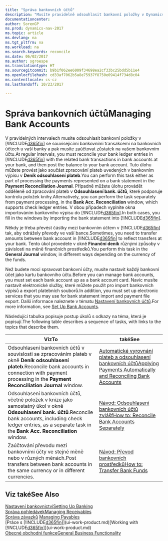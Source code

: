 ```yaml
---
title: "Správa bankovních účtů"
description: "Musíte pravidelně odsouhlasit bankovní položky v Dynamics NAV se souvisejícími bankovními transakcemi na bankovních účtech."
documentationcenter: 
author: SorenGP
ms.prod: dynamics-nav-2017
ms.topic: article
ms.devlang: na
ms.tgt_pltfrm: na
ms.workload: na
ms.search.keywords: reconcile
ms.date: 06/02/2017
ms.author: sgroespe
ms.translationtype: HT
ms.sourcegitcommit: b9b1f062ee6009f34698ea2cf33bc25bdd5b11e4
ms.openlocfilehash: cd33af7062b5a8e75937f8750e09414f734d8c04
ms.contentlocale: cs-cz
ms.lasthandoff: 10/23/2017

---
```

# <a name="managing-bank-accounts"></a><span data-ttu-id="7f8a1-103">Správa bankovních účtů</span><span class="sxs-lookup"><span data-stu-id="7f8a1-103">Managing Bank Accounts</span></span>
<span data-ttu-id="7f8a1-104">V pravidelných intervalech musíte odsouhlasit bankovní položky v [!INCLUDE[d365fin](includes/d365fin_md.md)] se souvisejícími bankovními transakcemi na bankovních účtech u vaší banky a pak musíte zaúčtovat zůstatek na vašem bankovním účtu.</span><span class="sxs-lookup"><span data-stu-id="7f8a1-104">At regular intervals, you must reconcile your bank ledger entries in [!INCLUDE[d365fin](includes/d365fin_md.md)] with the related bank transactions in bank accounts at your bank, and then post the balance to your bank account.</span></span> <span data-ttu-id="7f8a1-105">Tuto úlohu můžete provést jako součást zpracování plateb uvedených v bankovním výpisu v **Deník odsouhlasení plateb**.</span><span class="sxs-lookup"><span data-stu-id="7f8a1-105">You can perform this task either as part of processing the payments represented on a bank statement in the **Payment Reconciliation Journal**.</span></span> <span data-ttu-id="7f8a1-106">Případně můžete úlohu provádět odděleně od zpracování plateb v **Odsouhlasení bank. účtů**, které podporuje kontrolu položek knihy.</span><span class="sxs-lookup"><span data-stu-id="7f8a1-106">Alternatively, you can perform the task separately from payment processing, in the **Bank Acc. Reconciliation** window, which supports check ledger entries.</span></span> <span data-ttu-id="7f8a1-107">V obou případech vyplníte okna importováním bankovního výpisu do [!INCLUDE[d365fin](includes/d365fin_md.md)].</span><span class="sxs-lookup"><span data-stu-id="7f8a1-107">In both cases, you fill in the windows by importing the bank statement into [!INCLUDE[d365fin](includes/d365fin_md.md)].</span></span>

<span data-ttu-id="7f8a1-108">Někdy je třeba převést částky mezi bankovním účtem v [!INCLUDE[d365fin](includes/d365fin_md.md)] tak, aby odrážely převody ve vaší bance.</span><span class="sxs-lookup"><span data-stu-id="7f8a1-108">Sometimes, you need to transfer amounts between bank account in [!INCLUDE[d365fin](includes/d365fin_md.md)] to reflect transfers at your bank.</span></span> <span data-ttu-id="7f8a1-109">Tento úkol provedete v okně **Finanční deník** různými způsoby v závislosti na měně finančních prostředků.</span><span class="sxs-lookup"><span data-stu-id="7f8a1-109">You perform this task in the **General Journal** window, in different ways depending on the currency of the funds.</span></span>

<span data-ttu-id="7f8a1-110">Než budete moci spravovat bankovní účty, musíte nastavit každý bankovní účet jako kartu bankovního účtu.</span><span class="sxs-lookup"><span data-stu-id="7f8a1-110">Before you can manage bank accounts, you must set each bank account up as a bank account card.</span></span> <span data-ttu-id="7f8a1-111">Navíc musíte nastavit elektronické služby, které můžete použít pro import bankovních výpisů a export platebních souborů.</span><span class="sxs-lookup"><span data-stu-id="7f8a1-111">In addition, you must set up electronic services that you may use for bank statement import and payment file export.</span></span> <span data-ttu-id="7f8a1-112">Další informace naleznete v tématu [Nastavení bankovních účtů](bank-setup-banking.md).</span><span class="sxs-lookup"><span data-stu-id="7f8a1-112">For more information, see [Set Up Bank Accounts](bank-setup-banking.md).</span></span>

<span data-ttu-id="7f8a1-113">Následující tabulka popisuje postup úkolů s odkazy na téma, která je popisují.</span><span class="sxs-lookup"><span data-stu-id="7f8a1-113">The following table describes a sequence of tasks, with links to the topics that describe them.</span></span>

| <span data-ttu-id="7f8a1-114">Viz</span><span class="sxs-lookup"><span data-stu-id="7f8a1-114">To</span></span> | <span data-ttu-id="7f8a1-115">také</span><span class="sxs-lookup"><span data-stu-id="7f8a1-115">See</span></span> |
| --- | --- |
| <span data-ttu-id="7f8a1-116">Odsouhlasení bankovních účtů v souvislosti se zpracováním plateb v okně **Deník odsouhlasení plateb**.</span><span class="sxs-lookup"><span data-stu-id="7f8a1-116">Reconcile bank accounts in connection with payment processing in the **Payment Reconciliation Journal** window.</span></span> |[<span data-ttu-id="7f8a1-117">Automatické vyrovnání plateb a odsouhlasení bankovních účtů</span><span class="sxs-lookup"><span data-stu-id="7f8a1-117">Applying Payments Automatically and Reconciling Bank Accounts</span></span>](receivables-apply-payments-auto-reconcile-bank-accounts.md) |
| <span data-ttu-id="7f8a1-118">Odsouhlasení bankovních účtů, včetně položek v knize jako samostatný úkol v okně **Odsouhlasení bank. účtů**.</span><span class="sxs-lookup"><span data-stu-id="7f8a1-118">Reconcile bank accounts, including check ledger entries, as a separate task in the **Bank Acc. Reconciliation** window.</span></span> |[<span data-ttu-id="7f8a1-119">Návod: Odsouhlasení bankovních účtů zvlášť</span><span class="sxs-lookup"><span data-stu-id="7f8a1-119">How to: Reconcile Bank Accounts Separately</span></span>](bank-how-reconcile-bank-accounts-separately.md) |
| <span data-ttu-id="7f8a1-120">Zaúčtování převodu mezi bankovními účty ve stejné měně nebo v různých měnách.</span><span class="sxs-lookup"><span data-stu-id="7f8a1-120">Post transfers between bank accounts in the same currency or in different currencies.</span></span> |[<span data-ttu-id="7f8a1-121">Návod: Převod bankovních prostředků</span><span class="sxs-lookup"><span data-stu-id="7f8a1-121">How to: Transfer Bank Funds</span></span>](bank-how-transfer-bank-funds.md) |

## <a name="see-also"></a><span data-ttu-id="7f8a1-122">Viz také</span><span class="sxs-lookup"><span data-stu-id="7f8a1-122">See Also</span></span>
[<span data-ttu-id="7f8a1-123">Nastavení bankovnictví</span><span class="sxs-lookup"><span data-stu-id="7f8a1-123">Setting Up Banking</span></span>](bank-setup-banking.md)  
[<span data-ttu-id="7f8a1-124">Správa pohledávek</span><span class="sxs-lookup"><span data-stu-id="7f8a1-124">Managing Receivables</span></span>](receivables-manage-receivables.md)  
<span data-ttu-id="7f8a1-125">[Správa závazků](payables-manage-payables.md)  </span><span class="sxs-lookup"><span data-stu-id="7f8a1-125">[Managing Payables](payables-manage-payables.md)  </span></span>  
<span data-ttu-id="7f8a1-126">[Práce s [!INCLUDE[d365fin](includes/d365fin_md.md)]](ui-work-product.md)</span><span class="sxs-lookup"><span data-stu-id="7f8a1-126">[Working with [!INCLUDE[d365fin](includes/d365fin_md.md)]](ui-work-product.md)</span></span>  
[<span data-ttu-id="7f8a1-127">Obecné obchodní funkce</span><span class="sxs-lookup"><span data-stu-id="7f8a1-127">General Business Functionality</span></span>](ui-across-business-areas.md)  

